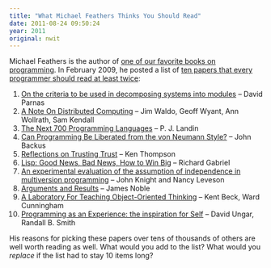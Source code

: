 ```yaml
---
title: "What Michael Feathers Thinks You Should Read"
date: 2011-08-24 09:50:24
year: 2011
original: nwit
---
```

<p>Michael Feathers is the author of <a href="http://www.amazon.com/Working-Effectively-Legacy-Michael-Feathers/dp/0131177052">one of our favorite books on programming</a>. In February 2009, he posted a list of <a href="http://blog.objectmentor.com/articles/2009/02/26/10-papers-every-programmer-should-read-at-least-twice">ten papers that every programmer should read at least twice</a>:</p>
<ol>
  <li><a href="http://sunnyday.mit.edu/16.355/parnas-criteria.html">On the criteria to be used in decomposing systems into modules</a> &ndash; David Parnas</li>
  <li><a href="http://research.sun.com/techrep/1994/abstract-29.html">A Note On Distributed Computing</a> &ndash; Jim Waldo, Geoff Wyant, Ann Wollrath, Sam Kendall</li>
  <li><a href="http://portal.acm.org/citation.cfm?id=365257">The Next 700 Programming Languages</a> &ndash; P. J. Landin</li>
  <li><a href="http://portal.acm.org/citation.cfm?id=359579">Can Programming Be Liberated from the von Neumann Style?</a> &ndash; John Backus</li>
  <li><a href="http://cm.bell-labs.com/who/ken/trust.html">Reflections on Trusting Trust</a> &ndash; Ken Thompson</li>
  <li><a href="http://citeseerx.ist.psu.edu/viewdoc/summary?doi=10.1.1.50.6083">Lisp: Good News, Bad News, How to Win Big</a> &ndash; Richard Gabriel</li>
  <li><a href="http://citeseerx.ist.psu.edu/viewdoc/summary?doi=10.1.1.29.363">An experimental evaluation of the assumption of independence in multiversion programming</a> &ndash; John Knight and Nancy Leveson</li>
  <li><a href="http://citeseerx.ist.psu.edu/viewdoc/summary?doi=10.1.1.50.7565">Arguments and Results</a> &ndash; James Noble</li>
  <li><a href="http://c2.com/doc/oopsla89/paper.html">A Laboratory For Teaching Object-Oriented Thinking</a> &ndash; Kent Beck, Ward Cunningham</li>
  <li><a href="http://citeseerx.ist.psu.edu/viewdoc/summary?doi=10.1.1.31.562">Programming as an Experience: the inspiration for Self</a> &ndash; David Ungar, Randall B. Smith</li>
</ol>
<p>His reasons for picking these papers over tens of thousands of others are well worth reading as well.  What would you add to the list?  What would you <em>replace</em> if the list had to stay 10 items long?</p>
